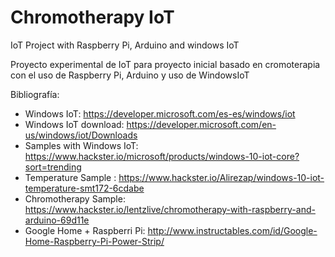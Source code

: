 # Chromotherapy IoT
IoT Project with Raspberry Pi, Arduino and windows IoT

Proyecto experimental de IoT para proyecto inicial basado en cromoterapia con el uso de Raspberry Pi, Arduino y uso de WindowsIoT

Bibliografía:

- Windows IoT: https://developer.microsoft.com/es-es/windows/iot
- Windows IoT download: https://developer.microsoft.com/en-us/windows/iot/Downloads
- Samples with Windows IoT: https://www.hackster.io/microsoft/products/windows-10-iot-core?sort=trending
- Temperature Sample : https://www.hackster.io/Alirezap/windows-10-iot-temperature-smt172-6cdabe
- Chromotherapy Sample: https://www.hackster.io/lentzlive/chromotherapy-with-raspberry-and-arduino-69d11e
- Google Home + Raspberri Pi: http://www.instructables.com/id/Google-Home-Raspberry-Pi-Power-Strip/

